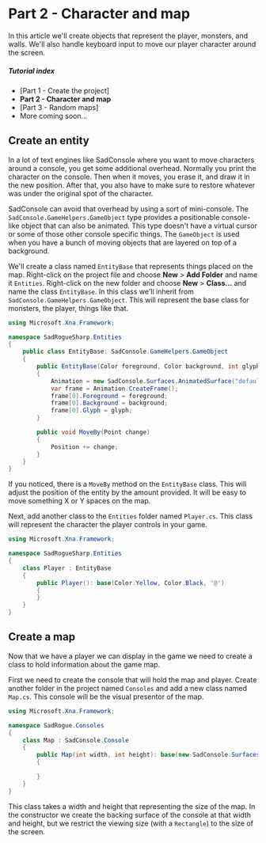 # Part 2 - Character and map

In this article we'll create objects that represent the player, monsters, and walls. We'll also handle keyboard input to move our player character around the screen. 

##### Tutorial index

- [Part 1 - Create the project]
- **Part 2 - Character and map**
- [Part 3 - Random maps]
- More coming soon...

## Create an entity

In a lot of text engines like SadConsole where you want to move characters around a console, you get some additional overhead. Normally you print the character on the console. Then when it moves, you erase it, and draw it in the new position. After that, you also have to make sure to restore whatever was under the original spot of the character.

SadConsole can avoid that overhead by using a sort of mini-console. The `SadConsole.GameHelpers.GameObject` type provides a positionable console-like object that can also be animated. This type doesn't have a virtual cursor or some of those other console specific things. The `GameObject` is used when you have a bunch of moving objects that are layered on top of a background.

We'll create a class named `EntityBase` that represents things placed on the map. Right-click on the project file and choose **New** > **Add Folder** and name it `Entities`. Right-click on the new folder and choose **New** > **Class...** and name the class `EntityBase`. In this class we'll inherit from `SadConsole.GameHelpers.GameObject`. This will represent the base class for monsters, the player, things like that.

```csharp
using Microsoft.Xna.Framework;

namespace SadRogueSharp.Entities
{
    public class EntityBase: SadConsole.GameHelpers.GameObject
    {
        public EntityBase(Color foreground, Color background, int glyph) : base()
        {
            Animation = new SadConsole.Surfaces.AnimatedSurface("default", 1, 1);
            var frame = Animation.CreateFrame();
            frame[0].Foreground = foreground;
            frame[0].Background = background;
            frame[0].Glyph = glyph;
        }

        public void MoveBy(Point change)
        {
            Position += change;
        }
    }
}
```

If you noticed, there is a `MoveBy` method on the `EntityBase` class. This will adjust the position of the entity by the amount provided. It will be easy to move something X or Y spaces on the map.

Next, add another class to the `Entities` folder named `Player.cs`. This class will represent the character the player controls in your game.

```csharp
using Microsoft.Xna.Framework;

namespace SadRogueSharp.Entities
{
    class Player : EntityBase
    {
        public Player(): base(Color.Yellow, Color.Black, '@')
        {
        }
    }
}
```

## Create a map

Now that we have a player we can display in the game we need to create a class to hold information about the game map.

First we need to create the console that will hold the map and player. Create another folder in the project named `Consoles` and add a new class named `Map.cs`. This console will be the visual presentor of the map.

```csharp
using Microsoft.Xna.Framework;

namespace SadRogue.Consoles
{
    class Map : SadConsole.Console
    {
        public Map(int width, int height): base(new SadConsole.Surfaces.BasicSurface(width, height, new Rectangle(0, 0, Program.ScreenWidth, Program.ScreenHeight)))
        {

        }
    }
}
```

This class takes a width and height that representing the size of the map. In the constructor we create the backing surface of the console at that width and height, but we restrict the viewing size (with a `Rectangle`) to the size of the screen.

